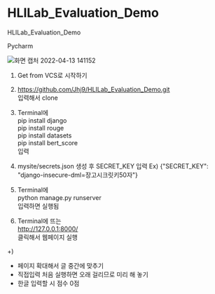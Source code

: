 # HLILab_Evaluation_Demo
HLILab_Evaluation_Demo

Pycharm

![화면 캡처 2022-04-13 141152](https://user-images.githubusercontent.com/50137851/163105666-d975d5a9-6f46-4015-bd12-92cf726cc163.png)

1) Get from VCS로 시작하기

2) https://github.com/Jhj9/HLILab_Evaluation_Demo.git <br>
입력해서 clone<br>

3) Terminal에<br> 
  pip install django <br>
  pip install rouge <br>
  pip install datasets <br>
  pip install bert_score <br>
입력

4) mysite/secrets.json 생성 후 SECRET_KEY 입력
  Ex) {"SECRET_KEY": "django-insecure-dml=장고시크릿키50자"} 

5) Terminal에  
  python manage.py runserver <br>
입력하면 실행됨

6) Terminal에 뜨는 <br>
  http://127.0.0.1:8000/ <br>
클릭해서 웹페이지 실행

+)
  - 페이지 확대해서 글 중간에 맞추기 <br>
  - 직접입력 처음 실행하면 오래 걸리므로 미리 해 놓기
  - 한글 입력할 시 점수 0점
